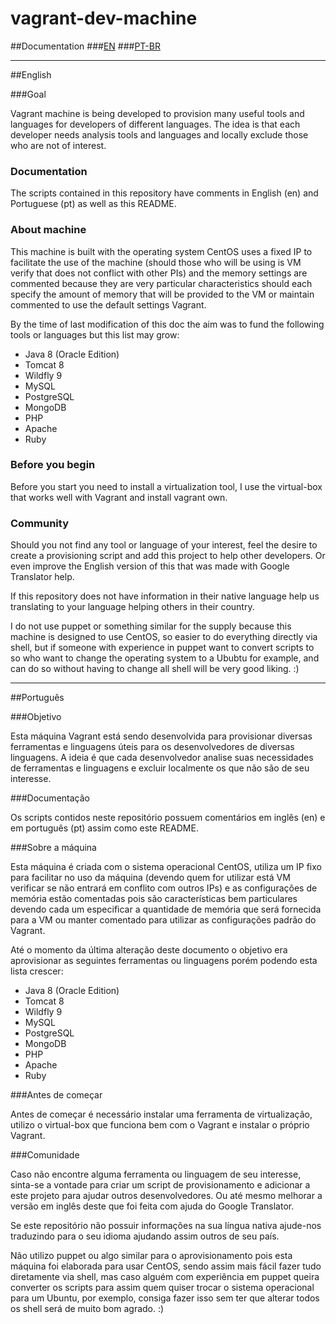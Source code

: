 # vagrant-dev-machine

##Documentation
###[EN](English)
###[PT-BR](Português)

---

##English

###Goal

Vagrant machine is being developed to provision many useful tools and languages ​​for developers of different languages. The idea is that each developer needs analysis tools and languages ​​and locally exclude those who are not of interest.

### Documentation

The scripts contained in this repository have comments in English (en) and Portuguese (pt) as well as this README.

### About machine

This machine is built with the operating system CentOS uses a fixed IP to facilitate the use of the machine (should those who will be using is VM verify that does not conflict with other PIs) and the memory settings are commented because they are very particular characteristics should each specify the amount of memory that will be provided to the VM or maintain commented to use the default settings Vagrant.

By the time of last modification of this doc the aim was to fund the following tools or languages ​​but this list may grow:

- Java 8 (Oracle Edition)
- Tomcat 8
- Wildfly 9
- MySQL
- PostgreSQL
- MongoDB
- PHP
- Apache
- Ruby

### Before you begin

Before you start you need to install a virtualization tool, I use the virtual-box that works well with Vagrant and install vagrant own.

### Community

Should you not find any tool or language of your interest, feel the desire to create a provisioning script and add this project to help other developers. Or even improve the English version of this that was made with Google Translator help.

If this repository does not have information in their native language help us translating to your language helping others in their country.

I do not use puppet or something similar for the supply because this machine is designed to use CentOS, so easier to do everything directly via shell, but if someone with experience in puppet want to convert scripts to so who want to change the operating system to a Ububtu for example, and can do so without having to change all shell will be very good liking. :)

---

##Português

###Objetivo

Esta máquina Vagrant está sendo desenvolvida para provisionar diversas ferramentas e linguagens úteis para os desenvolvedores de diversas linguagens. A ideia é que cada desenvolvedor analise suas necessidades de ferramentas e linguagens e excluir localmente os que não são de seu interesse.

###Documentação

Os scripts contidos neste repositório possuem comentários em inglês (en) e em português (pt) assim como este README.

###Sobre a máquina

Esta máquina é criada com o sistema operacional CentOS, utiliza um IP fixo para facilitar no uso da máquina (devendo quem for utilizar está VM verificar se não entrará em conflito com outros IPs) e as configurações de memória estão comentadas pois são características bem particulares devendo cada um especificar a quantidade de memória que será fornecida para a VM ou manter comentado para utilizar as configurações padrão do Vagrant.

Até o momento da última alteração deste documento o objetivo era aprovisionar as seguintes ferramentas ou linguagens porém podendo esta lista crescer:

- Java 8 (Oracle Edition)
- Tomcat 8
- Wildfly 9
- MySQL
- PostgreSQL
- MongoDB
- PHP
- Apache
- Ruby

###Antes de começar

Antes de começar é necessário instalar uma ferramenta de virtualização, utilizo o virtual-box que funciona bem com o Vagrant e instalar o próprio Vagrant.

###Comunidade

Caso não encontre alguma ferramenta ou linguagem de seu interesse, sinta-se a vontade para criar um script de provisionamento e adicionar a este projeto para ajudar outros desenvolvedores. Ou até mesmo melhorar a versão em inglês deste que foi feita com ajuda do Google Translator.

Se este repositório não possuir informações na sua língua nativa ajude-nos traduzindo para o seu idioma ajudando assim outros de seu país.

Não utilizo puppet ou algo similar para o aprovisionamento pois esta máquina foi elaborada para usar CentOS, sendo assim mais fácil fazer tudo diretamente via shell, mas caso alguém com experiência em puppet queira converter os scripts para assim quem quiser trocar o sistema operacional para um Ubuntu, por exemplo, consiga fazer isso sem ter que alterar todos os shell será de muito bom agrado. :)
